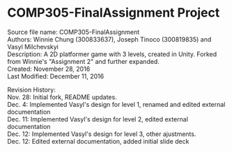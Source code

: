 # COMP305-FinalAssignment Project  

Source file name: COMP305-FinalAssignment  
Authors: Winnie Chung (300833637), Joseph Tinoco (300819835) and Vasyl Milchevskyi  
Description: A 2D platformer game with 3 levels, created in Unity. Forked from Winnie's "Assignment 2" and further expanded.  
Created: November 28, 2016  
Last Modified: December 11, 2016  
  
Revision History:  
Nov. 28: Initial fork, README updates.  
Dec. 4: Implemented Vasyl's design for level 1, renamed and edited external documentation  
Dec. 11: Implemented Vasyl's design for level 2, edited external documentation  
Dec. 12: Implemented Vasyl's design for level 3, other ajustments.  
Dec. 12: Edited external documentation, added initial slide deck  